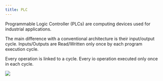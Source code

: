 ```yaml
---
title: PLC
---
```


Programmable Logic Controller (PLCs) are computing devices used for industrial applications.

The main difference with a conventional architecture is their input/output cycle. Inputs/Outputs are Read/Written only once by each program execution cycle.

Every operation is linked to a cycle. Every io operation executed only once in each cycle.


![](../attachments/cleanshot-2025-02-08-at-1902512x.png)